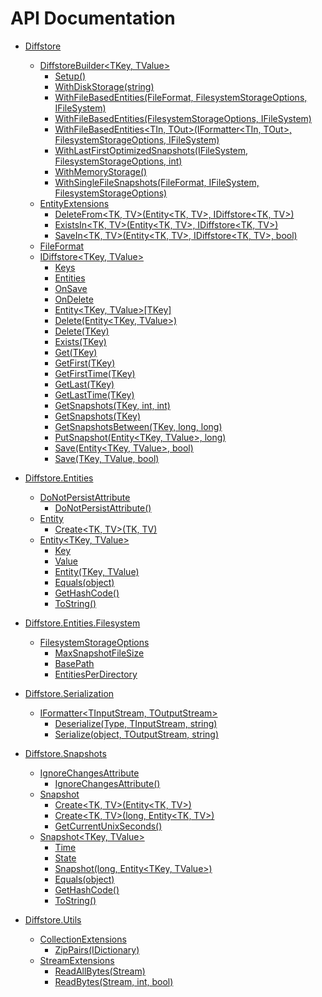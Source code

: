 # API Documentation

* [Diffstore](Diffstore.md)
    * [DiffstoreBuilder<TKey, TValue>](Diffstore.DiffstoreBuilder{TKey,TValue}.md)
        * [Setup()](Diffstore.DiffstoreBuilder{TKey,TValue}.Setup().md)
        * [WithDiskStorage(string)](Diffstore.DiffstoreBuilder{TKey,TValue}.WithDiskStorage(string).md)
        * [WithFileBasedEntities(FileFormat, FilesystemStorageOptions, IFileSystem)](Diffstore.DiffstoreBuilder{TKey,TValue}.WithFileBasedEntities(FileFormat,FilesystemStorageOptions,IFileSystem).md)
        * [WithFileBasedEntities(FilesystemStorageOptions, IFileSystem)](Diffstore.DiffstoreBuilder{TKey,TValue}.WithFileBasedEntities(FilesystemStorageOptions,IFileSystem).md)
        * [WithFileBasedEntities<TIn, TOut>(IFormatter<TIn, TOut>, FilesystemStorageOptions, IFileSystem)](Diffstore.DiffstoreBuilder{TKey,TValue}.WithFileBasedEntities{TIn,TOut}(IFormatter{TIn,TOut},FilesystemStorageOptions,IFileSystem).md)
        * [WithLastFirstOptimizedSnapshots(IFileSystem, FilesystemStorageOptions, int)](Diffstore.DiffstoreBuilder{TKey,TValue}.WithLastFirstOptimizedSnapshots(IFileSystem,FilesystemStorageOptions,int).md)
        * [WithMemoryStorage()](Diffstore.DiffstoreBuilder{TKey,TValue}.WithMemoryStorage().md)
        * [WithSingleFileSnapshots(FileFormat, IFileSystem, FilesystemStorageOptions)](Diffstore.DiffstoreBuilder{TKey,TValue}.WithSingleFileSnapshots(FileFormat,IFileSystem,FilesystemStorageOptions).md)
    * [EntityExtensions](Diffstore.EntityExtensions.md)
        * [DeleteFrom<TK, TV>(Entity<TK, TV>, IDiffstore<TK, TV>)](Diffstore.EntityExtensions.DeleteFrom{TK,TV}(Entity{TK,TV},IDiffstore{TK,TV}).md)
        * [ExistsIn<TK, TV>(Entity<TK, TV>, IDiffstore<TK, TV>)](Diffstore.EntityExtensions.ExistsIn{TK,TV}(Entity{TK,TV},IDiffstore{TK,TV}).md)
        * [SaveIn<TK, TV>(Entity<TK, TV>, IDiffstore<TK, TV>, bool)](Diffstore.EntityExtensions.SaveIn{TK,TV}(Entity{TK,TV},IDiffstore{TK,TV},bool).md)
    * [FileFormat](Diffstore.FileFormat.md)
    * [IDiffstore<TKey, TValue>](Diffstore.IDiffstore{TKey,TValue}.md)
        * [Keys](Diffstore.IDiffstore{TKey,TValue}.Keys.md)
        * [Entities](Diffstore.IDiffstore{TKey,TValue}.Entities.md)
        * [OnSave](Diffstore.IDiffstore{TKey,TValue}.OnSave.md)
        * [OnDelete](Diffstore.IDiffstore{TKey,TValue}.OnDelete.md)
        * [Entity<TKey, TValue>[TKey]](Diffstore.IDiffstore{TKey,TValue}.Entity{TKey,TValue}[TKey].md)
        * [Delete(Entity<TKey, TValue>)](Diffstore.IDiffstore{TKey,TValue}.Delete(Entity{TKey,TValue}).md)
        * [Delete(TKey)](Diffstore.IDiffstore{TKey,TValue}.Delete(TKey).md)
        * [Exists(TKey)](Diffstore.IDiffstore{TKey,TValue}.Exists(TKey).md)
        * [Get(TKey)](Diffstore.IDiffstore{TKey,TValue}.Get(TKey).md)
        * [GetFirst(TKey)](Diffstore.IDiffstore{TKey,TValue}.GetFirst(TKey).md)
        * [GetFirstTime(TKey)](Diffstore.IDiffstore{TKey,TValue}.GetFirstTime(TKey).md)
        * [GetLast(TKey)](Diffstore.IDiffstore{TKey,TValue}.GetLast(TKey).md)
        * [GetLastTime(TKey)](Diffstore.IDiffstore{TKey,TValue}.GetLastTime(TKey).md)
        * [GetSnapshots(TKey, int, int)](Diffstore.IDiffstore{TKey,TValue}.GetSnapshots(TKey,int,int).md)
        * [GetSnapshots(TKey)](Diffstore.IDiffstore{TKey,TValue}.GetSnapshots(TKey).md)
        * [GetSnapshotsBetween(TKey, long, long)](Diffstore.IDiffstore{TKey,TValue}.GetSnapshotsBetween(TKey,long,long).md)
        * [PutSnapshot(Entity<TKey, TValue>, long)](Diffstore.IDiffstore{TKey,TValue}.PutSnapshot(Entity{TKey,TValue},long).md)
        * [Save(Entity<TKey, TValue>, bool)](Diffstore.IDiffstore{TKey,TValue}.Save(Entity{TKey,TValue},bool).md)
        * [Save(TKey, TValue, bool)](Diffstore.IDiffstore{TKey,TValue}.Save(TKey,TValue,bool).md)


* [Diffstore.Entities](Diffstore.Entities.md)
    * [DoNotPersistAttribute](Diffstore.Entities.DoNotPersistAttribute.md)
        * [DoNotPersistAttribute()](Diffstore.Entities.DoNotPersistAttribute.DoNotPersistAttribute().md)
    * [Entity](Diffstore.Entities.Entity.md)
        * [Create<TK, TV>(TK, TV)](Diffstore.Entities.Entity.Create{TK,TV}(TK,TV).md)
    * [Entity<TKey, TValue>](Diffstore.Entities.Entity{TKey,TValue}.md)
        * [Key](Diffstore.Entities.Entity{TKey,TValue}.Key.md)
        * [Value](Diffstore.Entities.Entity{TKey,TValue}.Value.md)
        * [Entity(TKey, TValue)](Diffstore.Entities.Entity{TKey,TValue}.Entity(TKey,TValue).md)
        * [Equals(object)](Diffstore.Entities.Entity{TKey,TValue}.Equals(object).md)
        * [GetHashCode()](Diffstore.Entities.Entity{TKey,TValue}.GetHashCode().md)
        * [ToString()](Diffstore.Entities.Entity{TKey,TValue}.ToString().md)


* [Diffstore.Entities.Filesystem](Diffstore.Entities.Filesystem.md)
    * [FilesystemStorageOptions](Diffstore.Entities.Filesystem.FilesystemStorageOptions.md)
        * [MaxSnapshotFileSize](Diffstore.Entities.Filesystem.FilesystemStorageOptions.MaxSnapshotFileSize.md)
        * [BasePath](Diffstore.Entities.Filesystem.FilesystemStorageOptions.BasePath.md)
        * [EntitiesPerDirectory](Diffstore.Entities.Filesystem.FilesystemStorageOptions.EntitiesPerDirectory.md)


* [Diffstore.Serialization](Diffstore.Serialization.md)
    * [IFormatter<TInputStream, TOutputStream>](Diffstore.Serialization.IFormatter{TInputStream,TOutputStream}.md)
        * [Deserialize(Type, TInputStream, string)](Diffstore.Serialization.IFormatter{TInputStream,TOutputStream}.Deserialize(Type,TInputStream,string).md)
        * [Serialize(object, TOutputStream, string)](Diffstore.Serialization.IFormatter{TInputStream,TOutputStream}.Serialize(object,TOutputStream,string).md)


* [Diffstore.Snapshots](Diffstore.Snapshots.md)
    * [IgnoreChangesAttribute](Diffstore.Snapshots.IgnoreChangesAttribute.md)
        * [IgnoreChangesAttribute()](Diffstore.Snapshots.IgnoreChangesAttribute.IgnoreChangesAttribute().md)
    * [Snapshot](Diffstore.Snapshots.Snapshot.md)
        * [Create<TK, TV>(Entity<TK, TV>)](Diffstore.Snapshots.Snapshot.Create{TK,TV}(Entity{TK,TV}).md)
        * [Create<TK, TV>(long, Entity<TK, TV>)](Diffstore.Snapshots.Snapshot.Create{TK,TV}(long,Entity{TK,TV}).md)
        * [GetCurrentUnixSeconds()](Diffstore.Snapshots.Snapshot.GetCurrentUnixSeconds().md)
    * [Snapshot<TKey, TValue>](Diffstore.Snapshots.Snapshot{TKey,TValue}.md)
        * [Time](Diffstore.Snapshots.Snapshot{TKey,TValue}.Time.md)
        * [State](Diffstore.Snapshots.Snapshot{TKey,TValue}.State.md)
        * [Snapshot(long, Entity<TKey, TValue>)](Diffstore.Snapshots.Snapshot{TKey,TValue}.Snapshot(long,Entity{TKey,TValue}).md)
        * [Equals(object)](Diffstore.Snapshots.Snapshot{TKey,TValue}.Equals(object).md)
        * [GetHashCode()](Diffstore.Snapshots.Snapshot{TKey,TValue}.GetHashCode().md)
        * [ToString()](Diffstore.Snapshots.Snapshot{TKey,TValue}.ToString().md)


* [Diffstore.Utils](Diffstore.Utils.md)
    * [CollectionExtensions](Diffstore.Utils.CollectionExtensions.md)
        * [ZipPairs(IDictionary)](Diffstore.Utils.CollectionExtensions.ZipPairs(IDictionary).md)
    * [StreamExtensions](Diffstore.Utils.StreamExtensions.md)
        * [ReadAllBytes(Stream)](Diffstore.Utils.StreamExtensions.ReadAllBytes(Stream).md)
        * [ReadBytes(Stream, int, bool)](Diffstore.Utils.StreamExtensions.ReadBytes(Stream,int,bool).md)